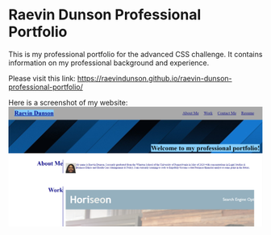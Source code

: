 # Raevin Dunson Professional Portfolio

This is my professional portfolio for the advanced CSS challenge. It contains information on my professional background and experience.

Please visit this link:
https://raevindunson.github.io/raevin-dunson-professional-portfolio/

Here is a screenshot of my website:
![Screenshot](https://github.com/raevindunson/raevin-dunson-professional-portfolio/blob/d732a1f465629b8773cce139032d459054a0a29c/assets/images/professional-portfolio-pic.PNG)
